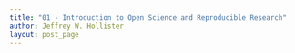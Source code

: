 ```yaml
---
title: "01 - Introduction to Open Science and Reproducible Research"
author: Jeffrey W. Hollister
layout: post_page
---
```


